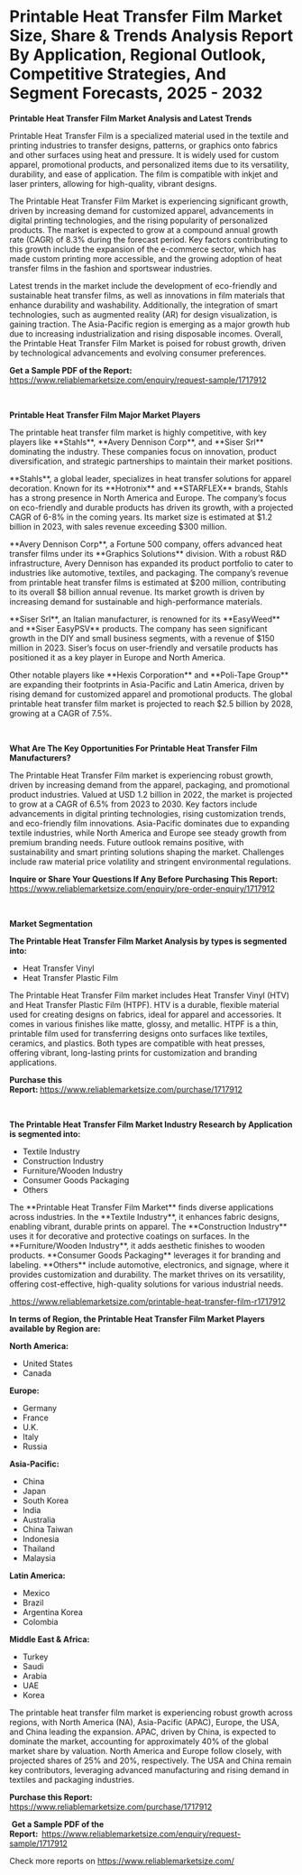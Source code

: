 <p><h1>Printable Heat Transfer Film Market Size, Share & Trends Analysis Report By Application, Regional Outlook, Competitive Strategies, And Segment Forecasts, 2025 - 2032</h1></p><p><strong>Printable Heat Transfer Film Market Analysis and Latest Trends</strong></p>
<p><p>Printable Heat Transfer Film is a specialized material used in the textile and printing industries to transfer designs, patterns, or graphics onto fabrics and other surfaces using heat and pressure. It is widely used for custom apparel, promotional products, and personalized items due to its versatility, durability, and ease of application. The film is compatible with inkjet and laser printers, allowing for high-quality, vibrant designs.</p><p>The Printable Heat Transfer Film Market is experiencing significant growth, driven by increasing demand for customized apparel, advancements in digital printing technologies, and the rising popularity of personalized products. The market is expected to grow at a compound annual growth rate (CAGR) of 8.3% during the forecast period. Key factors contributing to this growth include the expansion of the e-commerce sector, which has made custom printing more accessible, and the growing adoption of heat transfer films in the fashion and sportswear industries.</p><p>Latest trends in the market include the development of eco-friendly and sustainable heat transfer films, as well as innovations in film materials that enhance durability and washability. Additionally, the integration of smart technologies, such as augmented reality (AR) for design visualization, is gaining traction. The Asia-Pacific region is emerging as a major growth hub due to increasing industrialization and rising disposable incomes. Overall, the Printable Heat Transfer Film Market is poised for robust growth, driven by technological advancements and evolving consumer preferences.</p></p>
<p><strong>Get a Sample PDF of the Report:&nbsp;</strong> <a href="https://www.reliablemarketsize.com/enquiry/request-sample/1717912?utm_campaign=2111&utm_medium=2&utm_source=Github&utm_content=ia&utm_term=26012025&utm_id=printable-heat-transfer-film">https://www.reliablemarketsize.com/enquiry/request-sample/1717912</a></p>
<p>&nbsp;</p>
<p><strong>Printable Heat Transfer Film Major Market Players</strong></p>
<p><p>The printable heat transfer film market is highly competitive, with key players like **Stahls**, **Avery Dennison Corp**, and **Siser Srl** dominating the industry. These companies focus on innovation, product diversification, and strategic partnerships to maintain their market positions.</p><p>**Stahls**, a global leader, specializes in heat transfer solutions for apparel decoration. Known for its **Hotronix** and **STARFLEX** brands, Stahls has a strong presence in North America and Europe. The company’s focus on eco-friendly and durable products has driven its growth, with a projected CAGR of 6-8% in the coming years. Its market size is estimated at $1.2 billion in 2023, with sales revenue exceeding $300 million.</p><p>**Avery Dennison Corp**, a Fortune 500 company, offers advanced heat transfer films under its **Graphics Solutions** division. With a robust R&D infrastructure, Avery Dennison has expanded its product portfolio to cater to industries like automotive, textiles, and packaging. The company’s revenue from printable heat transfer films is estimated at $200 million, contributing to its overall $8 billion annual revenue. Its market growth is driven by increasing demand for sustainable and high-performance materials.</p><p>**Siser Srl**, an Italian manufacturer, is renowned for its **EasyWeed** and **Siser EasyPSV** products. The company has seen significant growth in the DIY and small business segments, with a revenue of $150 million in 2023. Siser’s focus on user-friendly and versatile products has positioned it as a key player in Europe and North America.</p><p>Other notable players like **Hexis Corporation** and **Poli-Tape Group** are expanding their footprints in Asia-Pacific and Latin America, driven by rising demand for customized apparel and promotional products. The global printable heat transfer film market is projected to reach $2.5 billion by 2028, growing at a CAGR of 7.5%.</p></p>
<p>&nbsp;</p>
<p><strong>What Are The Key Opportunities For Printable Heat Transfer Film Manufacturers?</strong></p>
<p><p>The Printable Heat Transfer Film market is experiencing robust growth, driven by increasing demand from the apparel, packaging, and promotional product industries. Valued at USD 1.2 billion in 2022, the market is projected to grow at a CAGR of 6.5% from 2023 to 2030. Key factors include advancements in digital printing technologies, rising customization trends, and eco-friendly film innovations. Asia-Pacific dominates due to expanding textile industries, while North America and Europe see steady growth from premium branding needs. Future outlook remains positive, with sustainability and smart printing solutions shaping the market. Challenges include raw material price volatility and stringent environmental regulations.</p></p>
<p><strong>Inquire or Share Your Questions If Any Before Purchasing This Report:</strong> <a href="https://www.reliablemarketsize.com/enquiry/pre-order-enquiry/1717912?utm_campaign=2111&utm_medium=2&utm_source=Github&utm_content=ia&utm_term=26012025&utm_id=printable-heat-transfer-film">https://www.reliablemarketsize.com/enquiry/pre-order-enquiry/1717912</a></p>
<p>&nbsp;</p>
<p><strong>Market Segmentation</strong></p>
<p><strong>The Printable Heat Transfer Film Market Analysis by types is segmented into:</strong></p>
<p><ul><li>Heat Transfer Vinyl</li><li>Heat Transfer Plastic Film</li></ul></p>
<p><p>The Printable Heat Transfer Film market includes Heat Transfer Vinyl (HTV) and Heat Transfer Plastic Film (HTPF). HTV is a durable, flexible material used for creating designs on fabrics, ideal for apparel and accessories. It comes in various finishes like matte, glossy, and metallic. HTPF is a thin, printable film used for transferring designs onto surfaces like textiles, ceramics, and plastics. Both types are compatible with heat presses, offering vibrant, long-lasting prints for customization and branding applications.</p></p>
<p><strong>Purchase this Report:&nbsp;</strong><a href="https://www.reliablemarketsize.com/purchase/1717912?utm_campaign=2111&utm_medium=2&utm_source=Github&utm_content=ia&utm_term=26012025&utm_id=printable-heat-transfer-film">https://www.reliablemarketsize.com/purchase/1717912</a></p>
<p>&nbsp;</p>
<p><strong>The Printable Heat Transfer Film Market Industry Research by Application is segmented into:</strong></p>
<p><ul><li>Textile Industry</li><li>Construction Industry</li><li>Furniture/Wooden Industry</li><li>Consumer Goods Packaging</li><li>Others</li></ul></p>
<p><p>The **Printable Heat Transfer Film Market** finds diverse applications across industries. In the **Textile Industry**, it enhances fabric designs, enabling vibrant, durable prints on apparel. The **Construction Industry** uses it for decorative and protective coatings on surfaces. In the **Furniture/Wooden Industry**, it adds aesthetic finishes to wooden products. **Consumer Goods Packaging** leverages it for branding and labeling. **Others** include automotive, electronics, and signage, where it provides customization and durability. The market thrives on its versatility, offering cost-effective, high-quality solutions for various industrial needs.</p></p>
<p><a href="https://www.reliablemarketsize.com/printable-heat-transfer-film-r1717912?utm_campaign=2111&utm_medium=2&utm_source=Github&utm_content=ia&utm_term=26012025&utm_id=printable-heat-transfer-film">&nbsp;https://www.reliablemarketsize.com/printable-heat-transfer-film-r1717912</a></p>
<p><strong>In terms of Region, the Printable Heat Transfer Film Market Players available by Region are:</strong></p>
<p>
    <p> <strong> North America: </strong>
        <ul>
            <li>United States</li>
            <li>Canada</li>
        </ul>
        </p> 
    <p> <strong> Europe: </strong>
        <ul>
            <li>Germany</li>
            <li>France</li>
            <li>U.K.</li>
            <li>Italy</li>
            <li>Russia</li>
        </ul>
        </p> 
    <p> <strong> Asia-Pacific: </strong>
        <ul>
            <li>China</li>
            <li>Japan</li>
            <li>South Korea</li>
            <li>India</li>
            <li>Australia</li>
            <li>China Taiwan</li>
            <li>Indonesia</li>
            <li>Thailand</li>
            <li>Malaysia</li>
        </ul>
        </p> 
    <p> <strong> Latin America: </strong>
        <ul>
            <li>Mexico</li>
            <li>Brazil</li>
            <li>Argentina Korea</li>
            <li>Colombia</li>
        </ul>
        </p> 
    <p> <strong> Middle East & Africa: </strong>
        <ul>
            <li>Turkey</li>
            <li>Saudi</li>
            <li>Arabia</li>
            <li>UAE</li>
            <li>Korea</li>
        </ul>
    </p>
    </p>
<p><p>The printable heat transfer film market is experiencing robust growth across regions, with North America (NA), Asia-Pacific (APAC), Europe, the USA, and China leading the expansion. APAC, driven by China, is expected to dominate the market, accounting for approximately 40% of the global market share by valuation. North America and Europe follow closely, with projected shares of 25% and 20%, respectively. The USA and China remain key contributors, leveraging advanced manufacturing and rising demand in textiles and packaging industries.</p></p>
<p><strong>Purchase this Report: </strong><a href="https://www.reliablemarketsize.com/purchase/1717912?utm_campaign=2111&utm_medium=2&utm_source=Github&utm_content=ia&utm_term=26012025&utm_id=printable-heat-transfer-film">https://www.reliablemarketsize.com/purchase/1717912</a></p>
<p>&nbsp;<strong>Get a Sample PDF of the Report:&nbsp;&nbsp;</strong><a href="https://www.reliablemarketsize.com/enquiry/request-sample/1717912?utm_campaign=2111&utm_medium=2&utm_source=Github&utm_content=ia&utm_term=26012025&utm_id=printable-heat-transfer-film">https://www.reliablemarketsize.com/enquiry/request-sample/1717912</a></p>
<p><strong></strong></p>
<p>Check more reports on <a href="https://www.reliablemarketsize.com/?utm_campaign=2111&utm_medium=2&utm_source=Github&utm_content=ia&utm_term=26012025&utm_id=printable-heat-transfer-film">https://www.reliablemarketsize.com/</a></p>